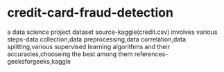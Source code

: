 # credit-card-fraud-detection
a data science project
dataset source-kaggle(credit.csv)
involves various steps-data collection,data preprocessing,data correlation,data splitting,various supervised learning algorithms and their accuracies,chooseing the best among them
references-geeksforgeeks,kaggle
